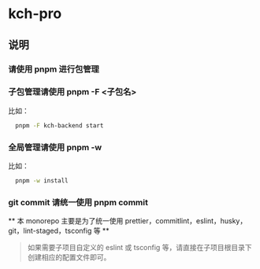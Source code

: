 # kch-pro

## 说明

### 请使用 pnpm 进行包管理

### 子包管理请使用 pnpm -F <子包名>

比如：

```bash
  pnpm -F kch-backend start
```

### 全局管理请使用 pnpm -w

比如：

```bash
  pnpm -w install
```

### git commit 请统一使用 pnpm commit

**
本 monorepo 主要是为了统一使用 prettier，commitlint，eslint，husky，git，lint-staged，tsconfig 等
**

> 如果需要子项目自定义的 eslint 或 tsconfig 等，请直接在子项目根目录下创建相应的配置文件即可。
